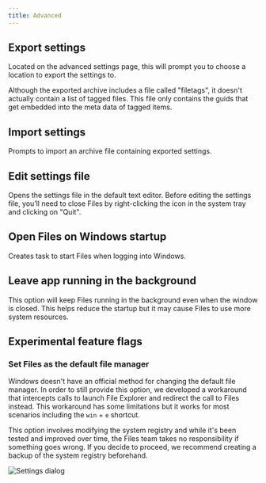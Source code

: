 ```yaml
---
title: Advanced
---
```


<script>
  import { InfoBar } from "fluent-svelte";
</script>

## Export settings

Located on the advanced settings page, this will prompt you to choose a location to export the settings to.

<InfoBar severity="information">
	Although the exported archive includes a file called "filetags", it doesn't actually contain a list of tagged files. This file only contains the guids that get embedded into the meta data of tagged items.
</InfoBar>

## Import settings

Prompts to import an archive file containing exported settings.

## Edit settings file

Opens the settings file in the default text editor. Before editing the settings file, you’ll need to close Files by right-clicking the icon in the system tray and clicking on "Quit".

## Open Files on Windows startup

Creates task to start Files when logging into Windows.

## Leave app running in the background

This option will keep Files running in the background even when the window is closed. This helps reduce the startup but it may cause Files to use more system resources.

## Experimental feature flags

### Set Files as the default file manager

Windows doesn't have an official method for changing the default file manager. In order to still provide this option, we developed a workaround that intercepts calls to launch File Explorer and redirect the call to Files instead. This workaround has some limitations but it works for most scenarios including the `win` + `e` shortcut. 

<InfoBar severity="caution">
	This option involves modifying the system registry and while it's been tested and improved over time, the Files team takes no responsibility if something goes wrong. If you decide to proceed, we recommend creating a backup of the system registry beforehand.
</InfoBar>

<br/>

![Settings dialog](/docs-resources/Settings-Dialog-Advanced.png)